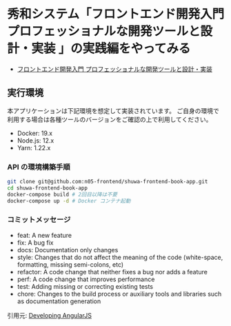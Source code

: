 # 秀和システム「フロントエンド開発入門 プロフェッショナルな開発ツールと設計・実装 」の実践編をやってみる

- [フロントエンド開発入門 プロフェッショナルな開発ツールと設計・実装](https://www.shuwasystem.co.jp/book/9784798061771.html)

## 実行環境

本アプリケーションは下記環境を想定して実装されています。
ご自身の環境で利用する場合は各種ツールのバージョンをご確認の上で利用してください。

- Docker: 19.x
- Node.js: 12.x
- Yarn: 1.22.x

### API の環境構築手順

```bash
git clone git@github.com:n05-frontend/shuwa-frontend-book-app.git
cd shuwa-frontend-book-app
docker-compose build # 2回目以降は不要
docker-compose up -d # Docker コンテナ起動
```

### コミットメッセージ
- feat: A new feature
- fix: A bug fix
- docs: Documentation only changes 
- style: Changes that do not affect the meaning of the code (white-space, formatting, missing semi-colons, etc)
- refactor: A code change that neither fixes a bug nor adds a feature
- perf: A code change that improves performance
- test: Adding missing or correcting existing tests
- chore: Changes to the build process or auxiliary tools and libraries such as documentation generation

引用元: [Developing AngularJS](https://github.com/angular/angular.js/blob/master/DEVELOPERS.md#commits)
